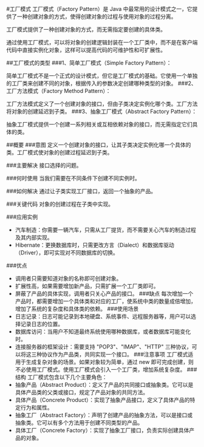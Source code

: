 #工厂模式
工厂模式（Factory Pattern）是 Java 中最常用的设计模式之一，它提供了一种创建对象的方式，使得创建对象的过程与使用对象的过程分离。

工厂模式提供了一种创建对象的方式，而无需指定要创建的具体类。

通过使用工厂模式，可以将对象的创建逻辑封装在一个工厂类中，而不是在客户端代码中直接实例化对象，这样可以提高代码的可维护性和可扩展性。

##工厂模式的类型
###1、简单工厂模式（Simple Factory Pattern）：

简单工厂模式不是一个正式的设计模式，但它是工厂模式的基础。它使用一个单独的工厂类来创建不同的对象，根据传入的参数决定创建哪种类型的对象。
###2、工厂方法模式（Factory Method Pattern）：

工厂方法模式定义了一个创建对象的接口，但由子类决定实例化哪个类。工厂方法将对象的创建延迟到子类。
###3、抽象工厂模式（Abstract Factory Pattern）：

抽象工厂模式提供一个创建一系列相关或互相依赖对象的接口，而无需指定它们具体的类。

##概要
###意图
定义一个创建对象的接口，让其子类决定实例化哪一个具体的类。工厂模式使对象的创建过程延迟到子类。

###主要解决
接口选择的问题。

###何时使用
当我们需要在不同条件下创建不同实例时。

###如何解决
通过让子类实现工厂接口，返回一个抽象的产品。

###关键代码
对象的创建过程在子类中实现。

###应用实例
* 汽车制造：你需要一辆汽车，只需从工厂提货，而不需要关心汽车的制造过程及其内部实现。
* Hibernate：更换数据库时，只需更改方言（Dialect）和数据库驱动（Driver），即可实现对不同数据库的切换。

###优点
* 调用者只需要知道对象的名称即可创建对象。
* 扩展性高，如果需要增加新产品，只需扩展一个工厂类即可。
* 屏蔽了产品的具体实现，调用者只关心产品的接口。
###缺点
每次增加一个产品时，都需要增加一个具体类和对应的工厂，使系统中类的数量成倍增加，增加了系统的复杂度和具体类的依赖。
###使用场景
* 日志记录：日志可能记录到本地硬盘、系统事件、远程服务器等，用户可以选择记录日志的位置。
* 数据库访问：当用户不知道最终系统使用哪种数据库，或者数据库可能变化时。
* 连接服务器的框架设计：需要支持 "POP3"、"IMAP"、"HTTP" 三种协议，可以将这三种协议作为产品类，共同实现一个接口。
###注意事项
工厂模式适用于生成复杂对象的场景。如果对象较为简单，通过 new 即可完成创建，则不必使用工厂模式。使用工厂模式会引入一个工厂类，增加系统复杂度。
###结构
工厂模式包含以下几个主要角色：
* 抽象产品（Abstract Product）：定义了产品的共同接口或抽象类。它可以是具体产品类的父类或接口，规定了产品对象的共同方法。
* 具体产品（Concrete Product）：实现了抽象产品接口，定义了具体产品的特定行为和属性。
* 抽象工厂（Abstract Factory）：声明了创建产品的抽象方法，可以是接口或抽象类。它可以有多个方法用于创建不同类型的产品。
* 具体工厂（Concrete Factory）：实现了抽象工厂接口，负责实际创建具体产品的对象。